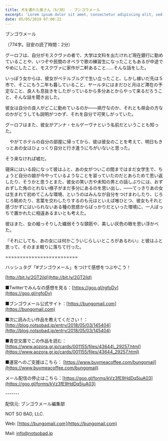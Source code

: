 ```yaml
---
title: 犬を連れた奥さん（5/30） - ブンゴウメール
excerpt: 'Lorem ipsum dolor sit amet, consectetur adipiscing elit, sed do eiusmod tempor incididunt ut labore et dolore magna aliqua. Praesent elementum facilisis leo vel fringilla est ullamcorper eget. At imperdiet dui accumsan sit amet nulla facilisi morbi tempus.'
date: 05/05/2019 07:00:22
---
```


ブンゴウメール

（774字。目安の読了時間：2分）

グーロフは、自分がモスクヴァの者で、大学は文科を出たけれど現在銀行に勤めていることや、いつぞや民間のオペラで歌の練習生になったこともあるが中途でやめにしたこと、モスクヴァに家作が二軒あること……そんな話をした。

いっぽう女からは、彼女がペテルブルグで生い立ったこと、しかし嫁いだ先はＳ市で、そこにもう二年も暮していること、ヤールタにはまだひと月ほど滞在の予定なこと、良人も息抜きをしたがっているから多分あとからやって来るだろうこと、そんな話を聞き出した。

彼女は自分の良人がどこに勤めているのか――県庁なのか、それとも県会の方なのかがどうしても説明がつかず、それを自分で可笑しがっていた。

グーロフはまた、彼女がアンナ・セルゲーヴナという名前だということも知った。

　やがてホテルの自分の部屋に帰ってから、彼は彼女のことを考えて、明日もきっとあの女はひょっくり自分と行き逢うにちがいないと思った。

そう来なければ嘘だ。

寝床にはいる段になって彼はふと、あの女がついこの間まではまだ女学生で、ちょうど自分の娘が今やっているようなことを習っていたのだとあらためて思い返したり、そうかと思うとまた、彼女の笑い方や未知の男との話しぶりには、おずおずした角のとれない様子がまだ多分にあるのを思い出し、――てっきりあの女は生まれて初めてこんな環境、というのはみんなが自分をつけまわしたり、じろじろ眺めたり、言葉を交わしたりするのも元はといえば唯ひとつ、彼女もそれと感づかずにはいられないある種の思惑からばっかりだといった環境に、一人ぼっちで置かれたに相違あるまいとも考えた。

彼はまた、女の細っそりした繊弱そうな頸筋や、美しい灰色の眼を思い浮かべた。

『それにしても、あの女には何かこういじらしいところがあるわい』と彼はふと思って、そのまま眠りに落ちて行った。

\=========================

ハッシュタグ「#ブンゴウメール」をつけて感想をつぶやこう！　

[http://bit.ly/2GT2jld](http://bit.ly/2GT2jld)

■Twitterでみんなの感想を見る：[https://goo.gl/rgfoDv](https://goo.gl/rgfoDv)

■ブンゴウメール公式サイト：[https://bungomail.com](https://bungomail.com)

■次に読みたい作品を教えてください！：[http://blog.notsobad.jp/entry/2018/05/03/145404](http://blog.notsobad.jp/entry/2018/05/03/145404)

■青空文庫でこの作品を読む：[https://www.aozora.gr.jp/cards/001155/files/43644\_29257.html](https://www.aozora.gr.jp/cards/001155/files/43644_29257.html)

■運営へのご支援はこちら： [https://www.buymeacoffee.com/bungomail](https://www.buymeacoffee.com/bungomail)

メール配信の停止はこちら：[https://goo.gl/forms/kVz3fE9HdDq5iuA03](https://goo.gl/forms/kVz3fE9HdDq5iuA03)

\-------

配信元: ブンゴウメール編集部

NOT SO BAD, LLC.

Web: [https://bungomail.com](https://bungomail.com)

Mail: info@notsobad.jp